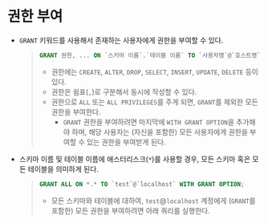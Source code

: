 # 권한 부여

- `GRANT` 키워드를 사용해서 존재하는 사용자에게 권한을 부여할 수 있다.

  > ```sql
  > GRANT 권한, ... ON `스키마 이름`.`테이블 이름` TO `사용자명`@`호스트명`;
  > ```
  >
  > - 권한에는 `CREATE`, `ALTER`, `DROP`, `SELECT`, `INSERT`, `UPDATE`, `DELETE` 등이 있다.
  > - 권한은 쉼표(`,`)로 구분해서 동시에 작성할 수 있다.
  > - 권한으로 `ALL` 또는 `ALL PRIVILEGES`를 주게 되면, `GRANT`를 제외한 모든 권한을 부여한다.
  >   - `GRANT` 권한을 부여하려면 마지막에 `WITH GRANT OPTION`을 추가해야 하며, 해당 사용자는 (자신을 포함한) 모든 사용자에게 권한을 부여할 수 있는 권한을 부여받게 된다.
- 스키마 이름 및 테이블 이름에 애스터리스크(`*`)를 사용할 경우, 모든 스키마 혹은 모든 테이블을 의미하게 된다.

  > ```sql
  > GRANT ALL ON *.* TO `test`@`localhost` WITH GRANT OPTION;
  > ```
  >
  > - 모든 스키마와 테이블에 대하여, `test`@`localhost` 계정에게 (`GRANT`를 포함한) 모든 권한을 부여하려면 아래 쿼리를 실행한다.
